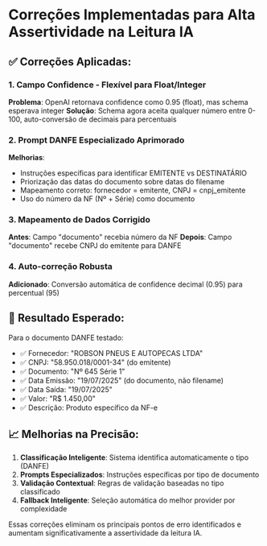 # Correções Implementadas para Alta Assertividade na Leitura IA

## ✅ Correções Aplicadas:

### 1. Campo Confidence - Flexível para Float/Integer
**Problema**: OpenAI retornava confidence como 0.95 (float), mas schema esperava integer
**Solução**: Schema agora aceita qualquer número entre 0-100, auto-conversão de decimais para percentuais

### 2. Prompt DANFE Especializado Aprimorado
**Melhorias**:
- Instruções específicas para identificar EMITENTE vs DESTINATÁRIO
- Priorização das datas do documento sobre datas do filename
- Mapeamento correto: fornecedor = emitente, CNPJ = cnpj_emitente
- Uso do número da NF (Nº + Série) como documento

### 3. Mapeamento de Dados Corrigido
**Antes**: Campo "documento" recebia número da NF
**Depois**: Campo "documento" recebe CNPJ do emitente para DANFE

### 4. Auto-correção Robusta
**Adicionado**: Conversão automática de confidence decimal (0.95) para percentual (95)

## 🎯 Resultado Esperado:

Para o documento DANFE testado:
- ✅ Fornecedor: "ROBSON PNEUS E AUTOPECAS LTDA" 
- ✅ CNPJ: "58.950.018/0001-34" (do emitente)
- ✅ Documento: "Nº 645 Série 1" 
- ✅ Data Emissão: "19/07/2025" (do documento, não filename)
- ✅ Data Saída: "19/07/2025" 
- ✅ Valor: "R$ 1.450,00"
- ✅ Descrição: Produto específico da NF-e

## 📈 Melhorias na Precisão:

1. **Classificação Inteligente**: Sistema identifica automaticamente o tipo (DANFE)
2. **Prompts Especializados**: Instruções específicas por tipo de documento
3. **Validação Contextual**: Regras de validação baseadas no tipo classificado
4. **Fallback Inteligente**: Seleção automática do melhor provider por complexidade

Essas correções eliminam os principais pontos de erro identificados e aumentam significativamente a assertividade da leitura IA.